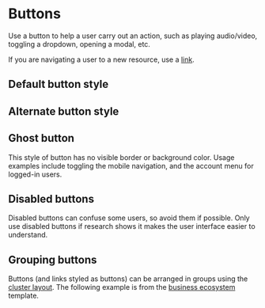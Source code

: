 # Buttons

Use a button to help a user carry out an action, such as playing audio/video, toggling a dropdown, opening a modal, etc. 

If you are navigating a user to a new resource, use a [link](links.md).

## Default button style

<example title="Button: default" src="components/button-default.html.twig" />

## Alternate button style

<example title="Button: alternate style" src="components/button-alternate.html.twig" />

## Ghost button

This style of button has no visible border or background color. Usage examples include toggling the mobile navigation, and the account menu for logged-in users.

<example title="Button: ghost" src="components/button-ghost.html.twig" />

## Disabled buttons

Disabled buttons can confuse some users, so avoid them if possible. Only use disabled buttons if research shows it makes the user interface easier to understand.

<example title="Button: disabled" src="components/button-disabled.html.twig" />

## Grouping buttons

Buttons (and links styled as buttons) can be arranged in groups using the [cluster layout](../layouts/cluster.md). The following example is from the [business ecosystem](../templates/business-ecosystem.md) template.

<example title="Grouping buttons using the cluster layout" src="components/button-cluster.html.twig" />